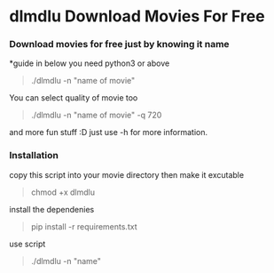 # dlmdlu Download Movies For Free
### Download movies for free just by knowing it name
*guide in below
you need python3 or above

>./dlmdlu -n "name of movie"

You can select quality of movie too
>./dlmdlu -n "name of movie" -q 720 

and more fun stuff :D just use -h for more information.
### Installation 
copy this script into your movie directory 
then make it excutable
>chmod +x dlmdlu

install the dependenies 
>pip install -r requirements.txt

use script
>./dlmdlu -n "name"


